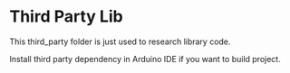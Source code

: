 # Third Party Lib

This third_party folder is just used to research library code.

Install third party dependency in Arduino IDE if you want to build project.